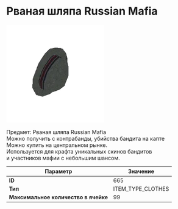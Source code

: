 # Рваная шляпа Russian Mafia

![Item Image](../img/665.webp?raw=true)

Предмет: Рваная шляпа Russian Mafia<br>Можно получить с контрабанды, убийства бандита на капте<br>Можно купить на центральном рынке. <br>Используется для крафта уникальных скинов бандитов<br>и участников мафии с небольшим шансом.


| Параметр | Значение |
|----------|----------|
| **ID** | 665 |
| **Тип** | ITEM_TYPE_CLOTHES |
| **Максимальное количество в ячейке** | 99 |

